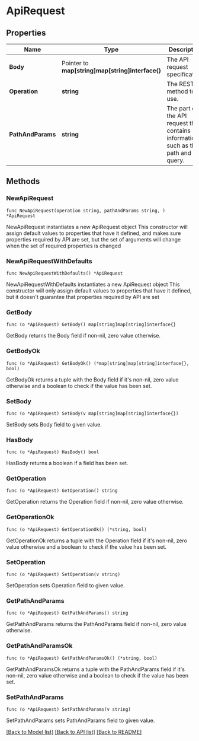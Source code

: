 # ApiRequest

## Properties

Name | Type | Description | Notes
------------ | ------------- | ------------- | -------------
**Body** | Pointer to **map[string]map[string]interface{}** | The API request specification. | [optional] 
**Operation** | **string** | The REST method to use. | 
**PathAndParams** | **string** | The part of the API request that contains information such as the path and query.  | 

## Methods

### NewApiRequest

`func NewApiRequest(operation string, pathAndParams string, ) *ApiRequest`

NewApiRequest instantiates a new ApiRequest object
This constructor will assign default values to properties that have it defined,
and makes sure properties required by API are set, but the set of arguments
will change when the set of required properties is changed

### NewApiRequestWithDefaults

`func NewApiRequestWithDefaults() *ApiRequest`

NewApiRequestWithDefaults instantiates a new ApiRequest object
This constructor will only assign default values to properties that have it defined,
but it doesn't guarantee that properties required by API are set

### GetBody

`func (o *ApiRequest) GetBody() map[string]map[string]interface{}`

GetBody returns the Body field if non-nil, zero value otherwise.

### GetBodyOk

`func (o *ApiRequest) GetBodyOk() (*map[string]map[string]interface{}, bool)`

GetBodyOk returns a tuple with the Body field if it's non-nil, zero value otherwise
and a boolean to check if the value has been set.

### SetBody

`func (o *ApiRequest) SetBody(v map[string]map[string]interface{})`

SetBody sets Body field to given value.

### HasBody

`func (o *ApiRequest) HasBody() bool`

HasBody returns a boolean if a field has been set.

### GetOperation

`func (o *ApiRequest) GetOperation() string`

GetOperation returns the Operation field if non-nil, zero value otherwise.

### GetOperationOk

`func (o *ApiRequest) GetOperationOk() (*string, bool)`

GetOperationOk returns a tuple with the Operation field if it's non-nil, zero value otherwise
and a boolean to check if the value has been set.

### SetOperation

`func (o *ApiRequest) SetOperation(v string)`

SetOperation sets Operation field to given value.


### GetPathAndParams

`func (o *ApiRequest) GetPathAndParams() string`

GetPathAndParams returns the PathAndParams field if non-nil, zero value otherwise.

### GetPathAndParamsOk

`func (o *ApiRequest) GetPathAndParamsOk() (*string, bool)`

GetPathAndParamsOk returns a tuple with the PathAndParams field if it's non-nil, zero value otherwise
and a boolean to check if the value has been set.

### SetPathAndParams

`func (o *ApiRequest) SetPathAndParams(v string)`

SetPathAndParams sets PathAndParams field to given value.



[[Back to Model list]](../README.md#documentation-for-models) [[Back to API list]](../README.md#documentation-for-api-endpoints) [[Back to README]](../README.md)



